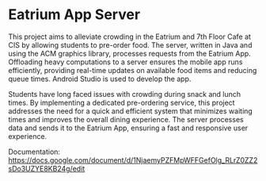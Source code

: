 # Eatrium App Server

This project aims to alleviate crowding in the Eatrium and 7th Floor Cafe at CIS by allowing students to pre-order food. The server, written in Java and using the ACM graphics library, processes requests from the Eatrium App. Offloading heavy computations to a server ensures the mobile app runs efficiently, providing real-time updates on available food items and reducing queue times. Android Studio is used to develop the app.

Students have long faced issues with crowding during snack and lunch times. By implementing a dedicated pre-ordering service, this project addresses the need for a quick and efficient system that minimizes waiting times and improves the overall dining experience. The server processes data and sends it to the Eatrium App, ensuring a fast and responsive user experience.

Documentation: https://docs.google.com/document/d/1NjaemyPZFMpWFFGefOlg_RLrZ0ZZ2sDo3UZYE8KB24g/edit
